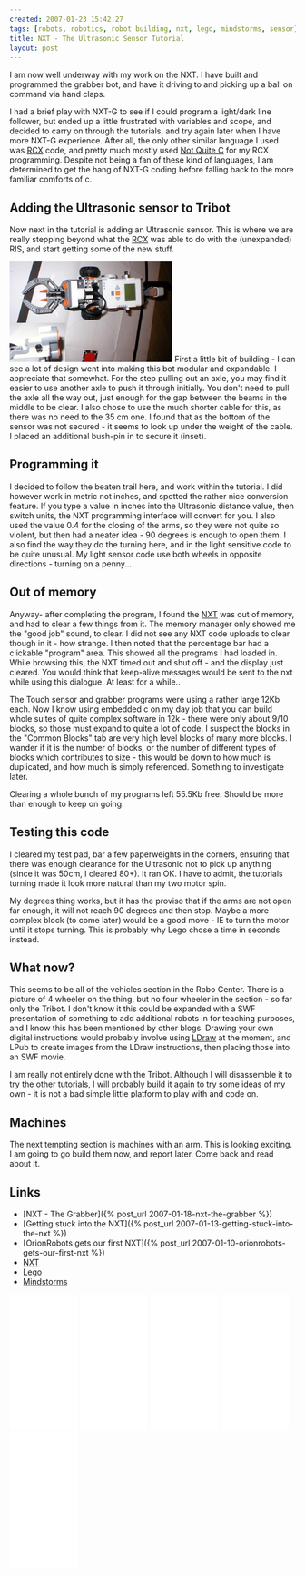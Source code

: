 ```yaml
---
created: 2007-01-23 15:42:27
tags: [robots, robotics, robot building, nxt, lego, mindstorms, sensor]
title: NXT - The Ultrasonic Sensor Tutorial
layout: post
---
```

I am now well underway with my work on the NXT. I have built and programmed the grabber bot, and have it driving to and picking up a ball on command via hand claps.

I had a brief play with NXT-G to see if I could program a light/dark line follower, but ended up a little frustrated with variables and scope, and decided to carry on through the tutorials, and try again later when I have more NXT-G experience. After all, the only other similar language I used was [RCX](/wiki/rcx.html "The Lego Robot Command Explorer") code, and pretty much mostly used  [Not Quite C](/wiki/nqc.html "NQC - A Lego PBrick Programming Language") for my RCX programming. Despite not being a fan of these kind of languages, I am determined to get the hang of NXT-G coding before falling back to the more familiar comforts of c.

## Adding the Ultrasonic sensor to Tribot

Now next in the tutorial is adding an Ultrasonic sensor. This is where we are really stepping beyond what the [RCX](/wiki/rcx.html "The Lego Robot Command Explorer") was able to do with the (unexpanded) RIS, and start getting some of the new stuff.

![Lego Mindstorms NXT Tribot With Ultrasonic Distance Sensor Closeup](/galleries/gallery-20-lego-nxt/419-p1010002-1.JPG)
First a little bit of building - I can see a lot of design went into making this bot modular and expandable. I appreciate that somewhat. For the step pulling out an axle, you may find it easier to use another axle to push it through initially. You don't need to pull the axle all the way out, just enough for the gap between the beams in the middle to be clear. I also chose to use the much shorter cable for this, as there was no need to the 35 cm one. I found that as the bottom of the sensor was not secured - it seems to look up under the weight of the cable. I placed an additional bush-pin in to secure it (inset).

## Programming it

I decided to follow the beaten trail here, and work within the tutorial. I did however work in metric not inches, and spotted the rather nice conversion feature. If you type a value in inches into the Ultrasonic distance value, then switch units, the NXT programming interface will convert for you. I also used the value 0.4 for the closing of the arms, so they were not quite so violent, but then had a neater idea - 90 degrees is enough to open them. I also find the way they do the turning here, and in the light sensitive code to be quite unusual. My light sensor code use both wheels in opposite directions - turning on a penny...

## Out of memory

Anyway- after completing the program, I found the [NXT](/wiki/nxt.html "Legos NeXT generation robotics kit")  was out of memory, and had to clear a few things from it. The memory manager only showed me the "good job" sound, to clear. I did not see any NXT code uploads to clear though in it - how strange. I then noted that the percentage bar had a clickable "program" area. This showed all the programs I had loaded in. While browsing this, the NXT timed out and shut off - and the display just cleared. You would think that keep-alive messages would be sent to the nxt while using this dialogue. At least for a while..

The Touch sensor and grabber programs were using a rather large 12Kb each. Now I know using embedded c on my day job that you can build whole suites of quite complex software in 12k - there were only about 9/10 blocks, so those must expand to quite a lot of code. I suspect the blocks in the "Common Blocks" tab are very high level blocks of many more blocks. I wander if it is the number of blocks, or the number of different types of blocks which contributes to size - this would be down to how much is duplicated, and how much is simply referenced. Something to investigate later.

Clearing a whole bunch of my programs left 55.5Kb free. Should be more than enough to keep on going.

## Testing this code

I cleared my test pad, bar a few paperweights in the corners, ensuring that there was enough clearance for the Ultrasonic not to pick up anything (since it was 50cm, I cleared 80+). It ran OK. I have to admit, the tutorials turning made it look more natural than my two motor spin.

My degrees thing works, but it has the proviso that if the arms are not open far enough, it will not reach 90 degrees and then stop. Maybe a more complex block (to come later) would be a good move - IE to turn the motor until it stops turning. This is probably why Lego chose a time in seconds instead.

## What now?

This seems to be all of the vehicles section in the Robo Center. There is a picture of 4 wheeler on the thing, but no four wheeler in the section - so far only the Tribot. I don't know it this could be expanded with a SWF presentation of something to add additional robots in for teaching purposes, and I know this has been mentioned by other blogs. Drawing your own digital instructions would probably involve using [LDraw](/wiki/ldraw_system.html "The LDraw Lego CAD System") at the moment, and LPub
  to create images from the LDraw instructions, then placing those into an SWF movie.

I am really not entirely done with the Tribot. Although I will disassemble it to try the other tutorials, I will probably build it again to try some ideas of my own - it is not a bad simple little platform to play with and code on.

## Machines

The next tempting section is machines with an arm. This is looking exciting. I am going to go build them now, and report later. Come back and read about it.

## Links

* [NXT - The Grabber]({% post_url 2007-01-18-nxt-the-grabber %})
* [Getting stuck into the NXT]({% post_url 2007-01-13-getting-stuck-into-the-nxt %})
* [OrionRobots gets our first NXT]({% post_url 2007-01-10-orionrobots-gets-our-first-nxt %})
* [NXT](/wiki/nxt.html "Legos NeXT generation robotics kit")
* [Lego](/wiki/lego.html "The best known construction toy")
* [Mindstorms](/wiki/mindstorms.html "A Robotic construction toy system from Lego")

<iframe style="width:120px;height:240px;" marginwidth="0" marginheight="0" scrolling="no" frameborder="0" src="//ws-eu.amazon-adsystem.com/widgets/q?ServiceVersion=20070822&OneJS=1&Operation=GetAdHtml&MarketPlace=GB&source=ss&ref=as_ss_li_til&ad_type=product_link&tracking_id=orionrobots-21&marketplace=amazon&region=GB&placement=B00BMKLVJ6&asins=B00BMKLVJ6&linkId=790d5f97e58d0e79ecb2fbe1b24a3108&show_border=true&link_opens_in_new_window=true"></iframe>

<iframe style="width:120px;height:240px;" marginwidth="0" marginheight="0" scrolling="no" frameborder="0" src="//ws-eu.amazon-adsystem.com/widgets/q?ServiceVersion=20070822&OneJS=1&Operation=GetAdHtml&MarketPlace=GB&source=ss&ref=as_ss_li_til&ad_type=product_link&tracking_id=orionrobots-21&marketplace=amazon&region=GB&placement=B06X6GN2VQ&asins=B06X6GN2VQ&linkId=30c9cae2e37f39c501ee1fde586c6579&show_border=true&link_opens_in_new_window=true"></iframe>

<iframe style="width:120px;height:240px;" marginwidth="0" marginheight="0" scrolling="no" frameborder="0" src="//ws-eu.amazon-adsystem.com/widgets/q?ServiceVersion=20070822&OneJS=1&Operation=GetAdHtml&MarketPlace=GB&source=ss&ref=as_ss_li_til&ad_type=product_link&tracking_id=orionrobots-21&marketplace=amazon&region=GB&placement=B01D8KOZF4&asins=B01D8KOZF4&linkId=5e31910339bc64587ceb3fdaddcf90bd&show_border=true&link_opens_in_new_window=true"></iframe>

<iframe style="width:120px;height:240px;" marginwidth="0" marginheight="0" scrolling="no" frameborder="0" src="//ws-eu.amazon-adsystem.com/widgets/q?ServiceVersion=20070822&OneJS=1&Operation=GetAdHtml&MarketPlace=GB&source=ss&ref=as_ss_li_til&ad_type=product_link&tracking_id=orionrobots-21&marketplace=amazon&region=GB&placement=B01G8WUGWU&asins=B01G8WUGWU&linkId=b0177f40a45270bc688ad07eb216b729&show_border=true&link_opens_in_new_window=true"></iframe>

<iframe style="width:120px;height:240px;" marginwidth="0" marginheight="0" scrolling="no" frameborder="0" src="//ws-eu.amazon-adsystem.com/widgets/q?ServiceVersion=20070822&OneJS=1&Operation=GetAdHtml&MarketPlace=GB&source=ss&ref=as_ss_li_til&ad_type=product_link&tracking_id=orionrobots-21&marketplace=amazon&region=GB&placement=B075FJ767N&asins=B075FJ767N&linkId=d90845f0e292e3bd66ee9a8955f85ce5&show_border=true&link_opens_in_new_window=true"></iframe>
